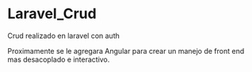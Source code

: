 # Laravel_Crud
Crud realizado en laravel con auth

Proximamente se le agregara Angular
para crear un manejo de front end
mas desacoplado e interactivo.
